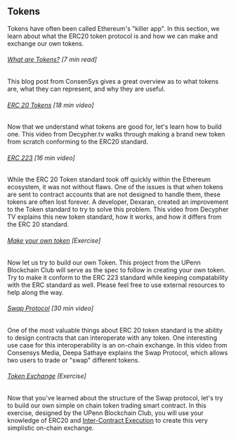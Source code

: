## Tokens

Tokens have often been called Ethereum's "killer app".  In this section, we learn about what the ERC20 token protocol is and how we can make and exchange our own tokens.

###### [What are Tokens?](https://medium.com/@ConsenSys/tokens-on-ethereum-e9e61dac9b4e) \[7 min read\]

This blog post from ConsenSys gives a great overview as to what tokens are, what they can represent, and why they are useful.

###### [ERC 20 Tokens](http://decypher.tv/series/ethereum-development/video/20) \[18 min video\]

Now that we understand what tokens are good for, let's learn how to build one.  This video from Decypher.tv walks through making a brand new token from scratch conforming to the ERC20 standard.

###### [ERC 223](https://www.youtube.com/watch?v=GS62VNyPVHs) \[16 min video\]

While the ERC 20 Token standard took off quickly within the Ethereum ecosystem, it was not without flaws.  One of the issues is that when tokens are sent to contract accounts that are not designed to handle them, these tokens are often lost forever.  A developer, Dexaran, created an improvement to the Token standard to try to solve this problem.  This video from Decypher TV explains this new token standard, how it works, and how it differs from the ERC 20 standard.

###### [Make your own token](https://docs.google.com/document/d/13ch2E-yQvs0MnxXcFHe3K5zTRSNZjqjln38DqHL--to/edit?usp=sharing) \[Exercise\]

Now let us try to build our own Token.  This project from the UPenn Blockchain Club will serve as the spec to follow in creating your own token.  Try to make it conform to the ERC 223 standard while keeping compatability with the ERC standard as well.  Please feel free to use external resources to help along the way.

###### [Swap Protocol](https://www.youtube.com/watch?v=lVmqHNtYdCE&feature=youtu.be) \[30 min video\]

One of the most valuable things about ERC 20 token standard is the ability to design contracts that can interoperate with any token.  One interesting use case for this interoperability is an on-chain exchange.  In this video from Consensys Media, Deepa Sathaye explains the Swap Protocol, which allows two users to trade or "swap" different tokens.

###### [Token Exchange](https://docs.google.com/document/d/1kKKFvQQExN045pX2cFA_fJFY6ZsGhrtPWG73klNsVDg/edit) \[Exercise\]

Now that you've learned about the structure of the Swap protocol, let's try to build our own simple on chain token trading smart contract.  In this exercise, designed by the UPenn Blockchain Club, you will use your knowledge of ERC20 and [Inter-Contract Execution](/dev-environment-i/inter-contract-execution.md) to create this very simplistic on-chain exchange.

